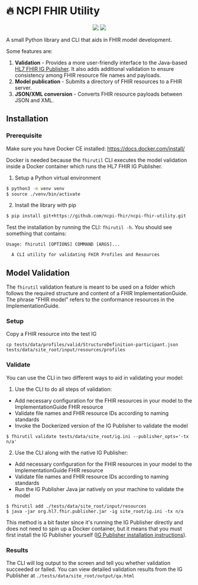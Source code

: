 # 🔥 NCPI FHIR Utility
<p align="center">
  <a href="https://github.com/ncpi-fhir/ncpi-fhir-utility/blob/master/LICENSE"><img src="https://img.shields.io/github/license/ncpi-fhir/ncpi-fhir-utility.svg?style=for-the-badge"></a>
  <a href="https://circleci.com/gh/ncpi-fhir/ncpi-fhir-utility"><img src="https://img.shields.io/circleci/project/github/ncpi-fhir/ncpi-fhir-utility.svg?style=for-the-badge"></a>
</p>

A small Python library and CLI that aids in FHIR model development.

Some features are:

1. **Validation** - Provides a more user-friendly interface to the Java-based [HL7 FHIR IG Publisher](https://confluence.hl7.org/display/FHIR/IG+Publisher+Documentation). It also adds additional validation to ensure consistency among FHIR resource file names and payloads.
2. **Model publication** - Submits a directory of FHIR resources to a FHIR server.
3. **JSON/XML conversion** - Converts FHIR resource payloads between JSON and XML.

## Installation

### Prerequisite

Make sure you have Docker CE installed: https://docs.docker.com/install/

Docker is needed because the `fhirutil` CLI executes the model validation
inside a Docker container which runs the HL7 FHIR IG Publisher.

1. Setup a Python virtual environment

```bash
$ python3 -m venv venv
$ source ./venv/bin/activate
```

2. Install the library with pip

```bash
$ pip install git+https://github.com/ncpi-fhir/ncpi-fhir-utility.git
```
Test the installation by running the CLI: `fhirutil -h`. You should see
something that contains:
```
Usage: fhirutil [OPTIONS] COMMAND [ARGS]...

  A CLI utility for validating FHIR Profiles and Resources
```

## Model Validation

The `fhirutil` validation feature is meant to be used on a folder which follows
the required structure and content of a FHIR ImplementationGuide. The
phrase "FHIR model" refers to the conformance resources in the
ImplementationGuide.

### Setup

Copy a FHIR resource into the test IG
```shell
cp tests/data/profiles/valid/StructureDefinition-participant.json tests/data/site_root/input/resources/profiles
```

### Validate
You can use the CLI in two different ways to aid in validating your model:

1. Use the CLI to do all steps of validation:

- Add necessary configuration for the FHIR resources in your model to the
  ImplementationGuide FHIR resource
- Validate file names and FHIR resource IDs according to naming standards
- Invoke the Dockerized version of the IG Publisher to validate the model

```shell
$ fhirutil validate tests/data/site_root/ig.ini --publisher_opts='-tx n/a'
```

2. Use the CLI along with the native IG Publisher:

- Add necessary configuration for the FHIR resources in your model to the
  ImplementationGuide FHIR resource
- Validate file names and FHIR resource IDs according to naming standards
- Run the IG Publisher Java jar natively on your machine to validate the model

```shell
$ fhirutil add ./tests/data/site_root/input/resources
$ java -jar org.hl7.fhir.publisher.jar -ig site_root/ig.ini -tx n/a
```

This method is a bit faster since it's running the IG Publisher directly and does not need to spin up a Docker container, but it means that you must first install the IG Publisher yourself ([IG Publisher installation instructions](https://confluence.hl7.org/display/FHIR/IG+Publisher+Documentation#IGPublisherDocumentation-Installing)).

### Results
The CLI will log output to the screen and tell you whether validation succeeded
or failed. You can view detailed validation results from the IG Publisher at
`./tests/data/site_root/output/qa.html`
